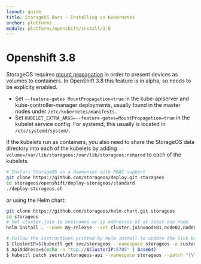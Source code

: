 ```yaml
---
layout: guide
title: StorageOS Docs - Installing on Kubernetes
anchor: platforms
module: platforms/openshift/install/3.8
---
```


# Openshift 3.8

StorageOS requires [mount
propagation](https://kubernetes.io/docs/concepts/storage/volumes/#mount-propagation)
in order to present devices as volumes to containers. In OpenShift 3.8 this feature is in alpha, so needs to be explicity enabled.

- Set `--feature-gates MountPropagation=true` in the kube-apiserver and
  kube-controller-manager deployments, usually found in the master nodes under
  `/etc/kubernetes/manifests`.
- Set `KUBELET_EXTRA_ARGS=--feature-gates=MountPropagation=true` in the kubelet
  service config. For systemd, this usually is located in `/etc/systemd/system/`.

If the kubelets run as containers, you also need to share the StorageOS data
directory into each of the kubelets by adding
`--volume=/var/lib/storageos:/var/lib/storageos:rshared` to each of the
kubelets.

```bash
# Install StorageOS as a daemonset with RBAC support
git clone https://github.com/storageos/deploy.git storageos
cd storageos/openshift/deploy-storageos/standard
./deploy-storageos.sh
```

or using the Helm chart:

```bash
git clone https://github.com/storageos/helm-chart.git storageos
cd storageos
# Set cluster.join to hostnames or ip addresses of at least one node
helm install . --name my-release --set cluster.join=node01,node02,node03

# Follow the instructions printed by helm install to update the link between Kubernetes and StorageOS. They look like:
$ ClusterIP=$(kubectl get svc/storageos --namespace storageos -o custom-columns=IP:spec.clusterIP --no-headers=true)
$ ApiAddress=$(echo -n "tcp://$ClusterIP:5705" | base64)
$ kubectl patch secret/storageos-api --namespace storageos --patch "{\"data\":{\"apiAddress\": \"$ApiAddress\"}}"
```
